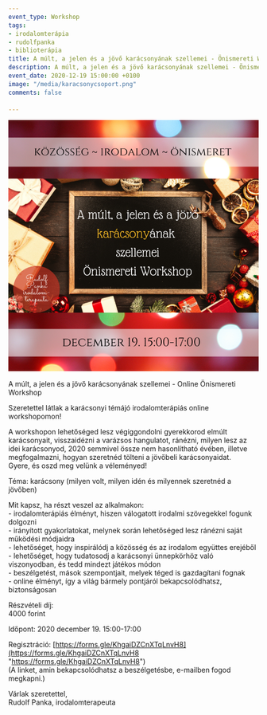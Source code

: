 ```yaml
---
event_type: Workshop
tags:
- irodalomterápia
- rudolfpanka
- biblioterápia
title: A múlt, a jelen és a jövő karácsonyának szellemei - Önismereti Workshop
description: A múlt, a jelen és a jövő karácsonyának szellemei - Önismereti Workshop
event_date: 2020-12-19 15:00:00 +0100
image: "/media/karacsonycsoport.png"
comments: false

---
```

![](/media/karacsonycsoport.png)

A múlt, a jelen és a jövő karácsonyának szellemei - Online Önismereti Workshop

Szeretettel látlak a karácsonyi témájó irodalomterápiás online workshopomon!

A workshopon lehetőséged lesz végiggondolni gyerekkorod elmúlt karácsonyait, visszaidézni a varázsos hangulatot, ránézni, milyen lesz az idei karácsonyod, 2020 semmivel össze nem hasonlítható évében, illetve megfogalmazni, hogyan szeretnéd tölteni a jövőbeli karácsonyaidat.  
Gyere, és oszd meg velünk a véleményed!

Téma: karácsony (milyen volt, milyen idén és milyennek szeretnéd a jövőben)

Mit kapsz, ha részt veszel az alkalmakon:  
\- irodalomterápiás élményt, hiszen válogatott irodalmi szövegekkel fogunk dolgozni  
\- irányított gyakorlatokat, melynek során lehetőséged lesz ránézni saját működési módjaidra  
\- lehetőséget, hogy inspirálódj a közösség és az irodalom együttes erejéből  
\- lehetőséget, hogy tudatosodj a karácsonyi ünnepkörhöz való viszonyodban, és tedd mindezt játékos módon  
\- beszélgetést, mások szempontjait, melyek téged is gazdagítani fognak  
\- online élményt, így a világ bármely pontjáról bekapcsolódhatsz, biztonságosan

Részvételi díj:  
4000 forint

Időpont: 2020 december 19. 15:00-17:00

Regisztráció: [https://forms.gle/KhgaiDZCnXTqLnvH8](https://forms.gle/KhgaiDZCnXTqLnvH8 "https://forms.gle/KhgaiDZCnXTqLnvH8")  
(A linket, amin bekapcsolódhatsz a beszélgetésbe, e-mailben fogod megkapni.)

Várlak szeretettel,  
Rudolf Panka, irodalomterapeuta